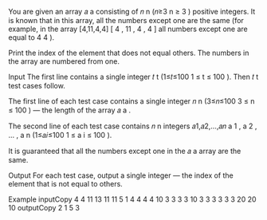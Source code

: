 
You are given an array 𝑎
a
 consisting of 𝑛
n
 (𝑛≥3
n
≥
3
) positive integers. It is known that in this array, all the numbers except one are the same (for example, in the array [4,11,4,4]
[
4
,
11
,
4
,
4
]
 all numbers except one are equal to 4
4
).

Print the index of the element that does not equal others. The numbers in the array are numbered from one.

Input
The first line contains a single integer 𝑡
t
 (1≤𝑡≤100
1
≤
t
≤
100
). Then 𝑡
t
 test cases follow.

The first line of each test case contains a single integer 𝑛
n
 (3≤𝑛≤100
3
≤
n
≤
100
) — the length of the array 𝑎
a
.

The second line of each test case contains 𝑛
n
 integers 𝑎1,𝑎2,…,𝑎𝑛
a
1
,
a
2
,
…
,
a
n
 (1≤𝑎𝑖≤100
1
≤
a
i
≤
100
).

It is guaranteed that all the numbers except one in the 𝑎
a
 array are the same.

Output
For each test case, output a single integer — the index of the element that is not equal to others.

Example
inputCopy
4
4
11 13 11 11
5
1 4 4 4 4
10
3 3 3 3 10 3 3 3 3 3
3
20 20 10
outputCopy
2
1
5
3
